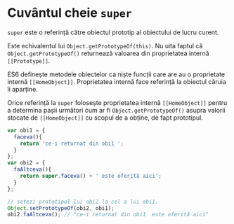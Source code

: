 # Cuvântul cheie `super`

`super` este o referință câtre obiectul prototip al obiectului de lucru curent.

Este echivalentul lui `Object.getPrototypeOf(this)`. Nu uita faptul că `Object.getPrototypeOf()` returnează valoarea din proprietatea internă `[[Prototype]]`.

ES6 definește metodele obiectelor ca niște funcții care are au o proprietate internă `[[HomeObject]]`. Proprietatea internă face referință la obiectul căruia îi aparține.

Orice referință la `super` folosește proprietatea internă `[[HomeObject]]` pentru a determina pașii următori cum ar fi `Object.getPrototypeOf()` asupra valorii stocate de `[[HomeObject]]` cu scopul de a obține, de fapt prototipul.

```javascript
var obi1 = {
  faceva(){
    return 'ce-i returnat din obi1 ';
  }
};
var obi2 = {
  faAltceva(){
    return super.faceva() + ' este oferită aici';
  }
};

// setezi prototipul lui obi2 la cel a lui obi1.
Object.setPrototypeOf(obi2, obi1);
obi2.faAltceva(); // "ce-i returnat din obi1  este oferită aici"
```
